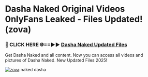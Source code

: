 # Dasha Naked Original Videos 0nlyFans Leaked - Files Updated! (zova)

<h3>🔴 CLICK HERE 🌐==►► <a href="https://tinyurl.com/yckcrads" rel="nofollow">Dasha Naked Updated Files</a></h3>

Get Dasha Naked and all content. Now you can access all videos and pictures of Dasha Naked. New Updated Files 2025!

[![zova](https://i.imgur.com/hpKpOFt.gif)](https://tinyurl.com/yckcrads)
naked dasha